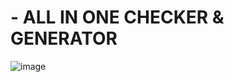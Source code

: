 # - ALL IN ONE CHECKER & GENERATOR
![image](https://raw.githubusercontent.com/callmeminty/Minty-AIO/main/Captura%20de%20ecr%C3%A3%202023-11-17%20134647.png)

